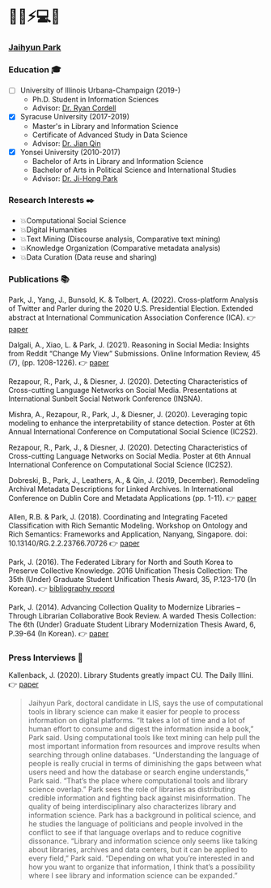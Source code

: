 # 📖📰⚡💻📂


### [**Jaihyun Park**](https://ischool.illinois.edu/people/jaihyun-park) 

### Education 🎓

- [ ] University of Illinois Urbana-Champaign (2019-)
  - Ph.D. Student in Information Sciences
  - Advisor: [Dr. Ryan Cordell](https://ischool.illinois.edu/people/ryan-cordell)  
- [x] Syracuse University (2017-2019)
  - Master's in Library and Information Science
  - Certificate of Advanced Study in Data Science  
  - Advisor: [Dr. Jian Qin](https://ischool.syr.edu/jian-qin/)
- [x] Yonsei University (2010-2017)
  - Bachelor of Arts in Library and Information Science 
  - Bachelor of Arts in Political Science and International Studies 
  - Advisor: [Dr. Ji-Hong Park](https://devcms.yonsei.ac.kr/faculty/name_search.do?mode=view&userId=FHFpbXKRXex%2BGHLRSDmrWg%3D%3D&sosokcd=0000131)

### Research Interests ✒️
- 💥Computational Social Science
- 💥Digital Humanities
- 💥Text Mining (Discourse analysis, Comparative text mining)
- 💥Knowledge Organization (Comparative metadata analysis)
- 💥Data Curation (Data reuse and sharing)

### Publications 📚

Park, J., Yang, J., Bunsold, K. & Tolbert, A. (2022). Cross-platform Analysis of Twitter and Parler during the 2020 U.S. Presidential Election. Extended abstract at International Communication Association Conference (ICA). 👉 [paper](https://www.ideals.illinois.edu/handle/2142/113362)

Dalgali, A., Xiao, L. & Park, J. (2021). Reasoning in Social Media: Insights from Reddit “Change My View” Submissions. Online Information Review, 45 (7), (pp. 1208-1226). 👉 [paper](https://www.emerald.com/insight/content/doi/10.1108/OIR-08-2020-0330/full/html?utm_source=rss&utm_medium=feed&utm_campaign=rss_journalLatest)

Rezapour, R., Park, J., & Diesner, J. (2020). Detecting Characteristics of Cross-cutting Language Networks 
on Social Media. Presentations at International Sunbelt Social Network Conference (INSNA). 

Mishra, A., Rezapour, R., Park, J., & Diesner, J. (2020). Leveraging topic modeling to enhance the interpretability of stance 
detection. Poster at 6th Annual International Conference on Computational Social Science (IC2S2). 

Rezapour, R., Park, J., & Diesner, J. (2020). Detecting Characteristics of Cross-cutting Language Networks on Social Media. 
Poster at 6th Annual International Conference on Computational Social Science (IC2S2). 

Dobreski, B., Park, J., Leathers, A., & Qin, J. (2019, December). Remodeling Archival Metadata Descriptions for Linked Archives. In International Conference on Dublin Core and Metadata Applications (pp. 1-11). 👉 [paper](https://dcpapers.dublincore.org/pubs/article/view/4223/)

Allen, R.B. & Park, J. (2018). Coordinating and Integrating Faceted Classification with Rich Semantic Modeling. Workshop on Ontology and Rich Semantics: Frameworks and Application, Nanyang, Singapore. doi: 10.13140/RG.2.2.23766.70726 👉 [paper](https://arxiv.org/abs/1809.09548)

Park, J. (2016). The Federated Library for North and South Korea to Preserve Collective Knowledge. 2016 Unification Thesis Collection: The 35th (Under) Graduate Student Unification Thesis Award, 35, P.123-170 (In Korean). 👉 [bibliography record](https://library.yonsei.ac.kr/search/detail/CAT000001834476?briefLink=/main/searchBrief?q=%EC%A0%9C+35%ED%9A%8C+%ED%86%B5%EC%9D%BC%EA%B5%90%EC%9C%A1%EC%9B%90+%ED%86%B5%EC%9D%BC+%EB%85%BC%EB%AC%B8)

Park, J. (2014). Advancing Collection Quality to Modernize Libraries – Through Librarian Collaborative Book Review. A warded Thesis Collection: The 6th (Under) Graduate Student Library Modernization Thesis Award, 6, P.39-64 (In Korean). 👉 [paper](http://www.oak.go.kr/nl-ir/handle/2020.oak/304)

### Press Interviews 🎤

Kallenback, J. (2020). Library Students greatly impact CU. The Daily Illini. 👉 [paper](https://dailyillini.com/features/2020/11/11/library-students-greatly-impact-cu/)

> Jaihyun Park, doctoral candidate in LIS, says the use of computational tools in library science can make it easier for people to process information on digital platforms. “It takes a lot of time and a lot of human effort to consume and digest the information inside a book,” Park said. Using computational tools like text mining can help pull the most important information from resources and improve results when searching through online databases. “Understanding the language of people is really crucial in terms of diminishing the gaps between what users need and how the database or search engine understands,” Park said. “That’s the place where computational tools and library science overlap.” Park sees the role of libraries as distributing credible information and fighting back against misinformation. The quality of being interdisciplinary also characterizes library and information science. Park has a background in political science, and he studies the language of politicians and people involved in the conflict to see if that language overlaps and to reduce cognitive dissonance. “Library and information science only seems like talking about libraries, archives and data centers, but it can be applied to every field,” Park said. “Depending on what you’re interested in and how you want to organize that information, I think that’s a possibility where I see library and information science can be expanded.”
